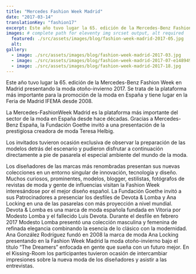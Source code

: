 ```yaml
---
title: "Mercedes Fashion Week Madrid"
date: "2017-03-14"
translationKey: "fashion17"
excerpt: Este año tuvo lugar la 65. edición de la Mercedes-Benz Fashion Week en Madrid presentando la moda otoño-invierno 2017.
images: # complete path for eleventy img srcset output, alt required
  featured: ./src/assets/images/blog/fashion-week-madrid-2017-05.jpg
  alt:
gallery:
  - image: ./src/assets/images/blog/fashion-week-madrid-2017-03.jpg
  - image: ./src/assets/images/blog/fashion-week-madrid-2017-07-e1489494588666.jpg
  - image: ./src/assets/images/blog/fashion-week-madrid-2017-18.jpg
---
```


Este año tuvo lugar la 65. edición de la Mercedes-Benz Fashion Week en Madrid presentando la moda otoño-invierno 2017. Se trata de la plataforma más importante para la promoción de la moda en España y tiene lugar en la Feria de Madrid IFEMA desde 2008.

La Mercedes-FashionWeek Madrid es la plataforma más importante del sector de la moda en España desde hace décadas. Gracias a Mercedes-Benz España, la Fundación Goethe invitó a una presentación de la prestigiosa creadora de moda Teresa Helbig.

Los invitados tuvieron ocasión exclusiva de observar la preparación de las modelos detrás del escenario y pudieron disfrutar a continuación directamente a pie de pasarela el especial ambiente del mundo de la moda.

Los diseñadores de las marcas más renombradas presentan sus nuevas colecciones en un entorno singular de innovación, tecnología y diseño. Muchos curiosos, prominentes, modelos, blogger, estilistas, fotógrafos de revistas de moda y gente de influencias visitan la Fashion Week interesándose por el mejor diseño español. La Fundación Goethe invitó a sus Patrocinadores a presenciar los desfiles de Devota & Lomba y Ana Locking en una de las pasarelas con más proyección a nivel mundial. Devota & Lomba es una marca de moda española fundada en Vitoria por Modesto Lomba y el fallecido Luis Devota. Durante el desfile en febrero 2017 Modesto Lomba presentó una colección masculina y femenina de refinada elegancia combinando la esencia de lo clásico con la modernidad. Ana González Rodríguez fundó en 2008 la marca de moda Ana Locking presentando en la Fashion Week Madrid la moda otoño-invierno bajo el título “The Dreamers” enfocada en gente que sueña con un futuro mejor. En el Kissing-Room los participantes tuvieron ocasión de intercambiar impresiones sobre la nueva moda de los diseñadores y asistir a las entrevistas.
